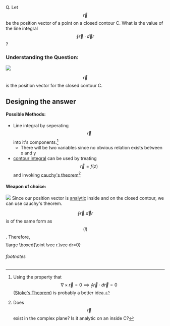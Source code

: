 
Q. Let $$\vec r$$ be the position vector of a point on a closed contour C. What is the value of the line integral $$\oint\vec r\cdot \vec dr$$ ? 

### Understanding the Question:
  ![](JEST-2019/Section-A/q1f1.excalidraw)

$$\vec r$$ is the position vector for the closed contour C. 

## Designing the answer

#### Possible Methods:
 - Line integral by seperating $$\vec r$$ into it's components.[^1]
	 - There will be two variables since no obvious relation exists between x and y
-  [contour integral](../../../maths/contour%20integral.md) can be used by treating $$\vec r=f(z)$$ and invoking [cauchy's theorem](contour%20integral#Cauchy's%20Theorem)[^2]

#### Weapon of choice:
![](contour%20integral#Cauchy's%20Theorem)
	Since our position vector is [analytic](../../../maths/analytic%20function.md) inside and on the closed contour, we can use cauchy's theorem.
	
$$\oint \vec r.\vec dr$$ is of the same form as $$(i)$$.
	Therefore,
$$$$\large \boxed{\oint \vec r.\vec dr=0}$$$$


###### footnotes
[^1]: Using the property that $$\nabla \times \vec r=0\implies \oint \vec r\cdot d\vec r=0$$([Stoke's Theorem](Fundamental%20Theorems%20of%20Vector%20Analysis#Stoke's%20Theorem)) is probably a better idea.
[^2]: Does $$\vec r$$ exist in the complex plane? Is it analytic on an inside C? 








